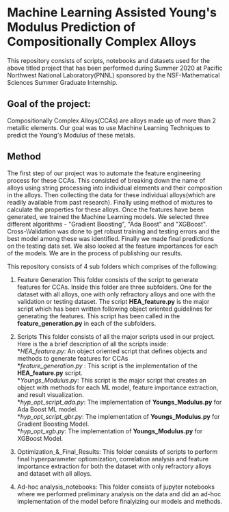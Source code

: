 # Machine Learning Assisted Young's Modulus Prediction of Compositionally Complex Alloys 

This repository consists of scripts, notebooks and datasets used for the above titled project that has been performed during Summer 2020 at Pacific Northwest National Laboratory(PNNL) sponsored by the NSF-Mathematical Sciences Summer Graduate Internship.

## Goal of the project: 
Compositionally Complex Alloys(CCAs) are alloys made up of more than 2 metallic elements. Our goal was to use Machine Learning Techniques to predict the Young's Modulus of these metals.
	
## Method 
The first step of our project was to automate the feature engineering process for these CCAs. This consisted of breaking down the name of alloys using string processing into individual elements and their composition in the alloys. Then collecting the data for these individual alloys(which are readily available from past research). Finally using method of mixtures to calculate the properties for these alloys.
Once the features have been generated, we trained the Machine Learning models. We selected three different algorithms - "Gradient Boosting", "Ada Boost" and "XGBoost". Cross-\Validation was done to get robust training and testing errors and the best model among these was identified. Finally we made final predictions on the testing data set. We also looked at the feature importances for each of the models.
We are in the process of publishing our results.
			
This repository consists of 4 sub folders which comprises of the following:

1. Feature Generation
This folder consists of the script to generate features for CCAs. Inside this folder are three subfolders. One for the dataset with all alloys, one with only refractory alloys and one with the validation or testing dataset. The script **HEA_feature.py** is the major script which has been written following object oriented guidelines for generating the features. This script has been called in the **feature_generation.py** in each of the subfolders.

2.  Scripts
This folder consists of all the major scripts used in our project. Here  is the a brief description of all the scripts inside:\
	*_HEA\_feature.py_: An object oriented script that defines objects and methods to	generate features for CCAs\
	*_feature\_generation.py_ : This script is the implementation of the **HEA_feature.py** script.\
	*_Youngs\_Modulus.py_: This script is the major script that creates an object with methods for each ML model, feature importance extraction, and result visualization.\
	*_hyp\_opt\_script\_ada.py_: The implementation of **Youngs_Modulus.py** for Ada Boost ML model.\
	*_hyp\_opt\_script\_gbr.py_: The implementation of **Youngs_Modulus.py** for Gradient Boosting Model.\
	*_hyp\_opt\_xgb.py_: The implementation of **Youngs_Modulus.py** for XGBoost Model.
	
3. Optimization\_&\_Final_Results: 
	This folder consists of scripts to perform final hyperparameter optiomization, correlation analysis and feature importance extraction  for both the dataset with only refractory alloys and dataset with all alloys.
	
4. Ad-hoc analysis_notebooks:
	This folder consists of jupyter notebooks where we performed preliminary analysis on the data and did an ad-hoc implementation of the model before finalyizing our models and methods.
	
	

